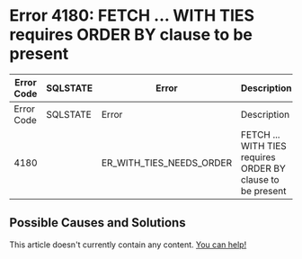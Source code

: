 
# Error 4180: FETCH ... WITH TIES requires ORDER BY clause to be present


| Error Code | SQLSTATE | Error | Description |
| --- | --- | --- | --- |
| Error Code | SQLSTATE | Error | Description |
| 4180 |  | ER_WITH_TIES_NEEDS_ORDER | FETCH ... WITH TIES requires ORDER BY clause to be present |




## Possible Causes and Solutions


This article doesn't currently contain any content. [You can help!](/en/writing-and-editing-knowledge-base-articles/)

